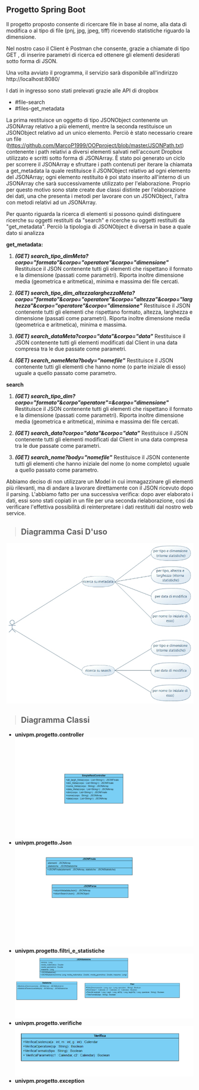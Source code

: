 
## Progetto Spring Boot 

Il progetto proposto consente di ricercare file in base al nome, alla data di modifica o al tipo di file (pnj, jpg, jpeg, tiff) ricevendo statistiche riguardo la dimensione. 

Nel nostro caso il Client è Postman che consente, grazie a chiamate di tipo GET , di inserire parametri di ricerca ed ottenere gli elementi desiderati sotto forma di JSON.

Una volta avviato il programma, il servizio sarà disponibile all'indirizzo http://localhost:8080/

I dati in ingresso sono stati prelevati grazie alle API di dropbox 
 - #file-search
 - #files-get_metadata

La prima restituisce un oggetto di tipo JSONObject contenente un JSONArray relativo a più elementi, mentre la seconda restituisce un  JSONObject relativo ad un unico elemento.
Perciò è stato necessario creare un file (https://github.com/MarcoP1999/OOPproject/blob/master/JSONPath.txt)  contenente i path relativi a diversi elementi salvati nell'account Dropbox utilizzato e scritti sotto forma di JSONArray. 
È stato poi generato un ciclo per scorrere il JSONArray e sfruttare i path contenuti per iterare la chiamata a get_metadata la quale restituisce il JSONObject relativo ad ogni elemento del JSONArray; ogni elemento restituito è poi stato inserito all'interno di un JSONArray che sarà successivamente utilizzato per l'elaborazione.
Proprio per questo motivo sono state create due classi distinte per l'elaborazione dei dati, una che presenta i metodi per lavorare con un JSONObject, l'altra con metodi relativi ad un JSONArray.


Per quanto riguarda la ricerca di elementi si possono quindi distinguere ricerche su oggetti restituiti da "search" e ricerche su oggetti restituiti da "get_metadata". 
Perciò la tipologia di JSONObject è diversa in base a quale dato si analizza 
 

**get_metadata:**

 1. ***(GET) search_tipo_dimMeta?corpo="formato"&corpo="operatore"&corpo="dimensione"***
Restituisce il JSON contenente tutti gli elementi che rispettano il formato e la dimensione (passati come parametri). Riporta inoltre dimensione media (geometrica e aritmetica), minima e massima dei file cercati.

 2. ***(GET) search_tipo_dim_altezzalarghezzaMeta?corpo="formato"&corpo="operatore"&corpo="altezza"&corpo="larghezza"&corpo="operatore"&corpo="dimensione"***
Restituisce il JSON contenente tutti gli elementi che rispettano formato, altezza, larghezza e dimensione (passati come parametri).  Riporta inoltre dimensione media (geometrica e aritmetica), minima e massima.



 3. ***(GET) search_dataMeta?corpo="data"&corpo="data"***
Restituisce il JSON contenente tutti gli elementi modificati dal Client in una data compresa tra le due passate come parametri.
 
 5. ***(GET) search_nomeMeta?body="nomefile"***
Restituisce il JSON contenente tutti gli elementi che hanno nome (o parte iniziale di esso) uguale a quello passato come parametro.



**search**

 

 1. ***(GET) search_tipo_dim?corpo="formato"&corpo"operatore"=&corpo="dimensione"***
Restituisce il JSON contenente tutti gli elementi che rispettano il formato e la dimensione (passati come parametri). Riporta inoltre dimensione media (geometrica e aritmetica), minima e massima
dei file cercati.

 3. ***(GET) search_data?corpo="data"&corpo="data"***
Restituisce il JSON contenente tutti gli elementi modificati dal Client in una data compresa tra le due passate come parametri.

 3. ***(GET) search_nome?body="nomefile"***
Restituisce il JSON contenente tutti gli elementi che hanno iniziale del nome (o nome completo) uguale a quello passato come parametro.


Abbiamo deciso di non utilizzare un Model in cui immagazzinare gli elementi più rilevanti, ma di andare a lavorare direttamente con il JSON ricevuto dopo il parsing. 
L'abbiamo fatto per una successiva verifica: dopo aver elaborato i dati, essi sono stati copiati in un file per una seconda rielaborazione, così da verificare l'effettiva possibilità di reinterpretare i dati restituiti dal nostro web service. 

    

> ## **Diagramma Casi D'uso**

![enter image description here](https://github.com/MarcoP1999/OOPproject/blob/master/src/UML/NewModel%20Use%20Case%20Diagram1.jpg)



> ## **Diagramma Classi**

 - **univpm.progetto.controller**
![enter image description here](https://github.com/MarcoP1999/OOPproject/blob/master/src/UML/Controller.png)
 - **univpm.progetto.Json**
 ![enter image description here](https://github.com/MarcoP1999/OOPproject/blob/master/src/UML/JSON.png)
 - **univpm.progetto.filtri_e_statistiche**
![enter image description here](https://github.com/MarcoP1999/OOPproject/blob/master/src/UML/Filtri_Statistiche.png)
 - **univpm.progetto.verifiche**![enter image description here](https://github.com/MarcoP1999/OOPproject/blob/master/src/UML/verifica.png)
 - **univpm.progetto.exception**

<!--stackedit_data:
eyJoaXN0b3J5IjpbLTIwNzA3NzY4NzUsMTAwOTc3MjkzOSwyMD
A0MDg4NzA1LDE1MDE5NjQ4NywxODYwMjIzMTQzLC00NDg2MjY5
ODQsNjAyMTUzNjQwLDEzMzQwNDAyMzgsMTAzOTQwMTcwNSwtNT
c5NTY5ODIxLDE1NDc1Mzk2OTgsLTE3NDU2Mzc3NjYsMjU5NTQx
ODE2LDkwMzU4NjIwNSwxNDUxMzM2NDk1LDE0NTEzMzY0OTUsLT
E2MTI0MTM1MDVdfQ==
-->